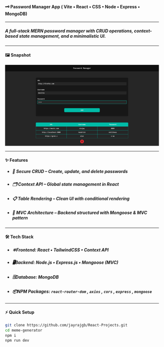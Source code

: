 #### 🗝️ **Password Manager App** ( Vite • React • CSS • Node • Express • MongoDB)

---

##### A full-stack **MERN** password manager with CRUD operations, context-based state management, and a minimalistic UI.

---

#### 🖼️ **Snapshot**

![Snapshot](/Password-Manager/public/project10.png)

---

#### ✨ **Features**

- ##### 🔑 **Secure CRUD** – Create, update, and delete passwords
- ##### 🗂️ **Context API** – Global state management in React
- ##### 📋 **Table Rendering** – Clean UI with conditional rendering
- ##### 🧩 **MVC Architecture** – Backend structured with Mongoose & MVC pattern

---

#### 🛠️ **Tech Stack**

- ##### ⚛️**Frontend:** React • TailwindCSS • Context API
- ##### 🖥️**Backend:** Node.js • Express.js • Mongoose (MVC)
- ##### 🗄️**Database:** MongoDB
- ##### 📦**NPM Packages:** `react-router-dom` , `axios` , `cors` , `express` , `mongoose`

---

#### ⚡ **Quick Setup**

```bash
git clone https://github.com/jayrajgb/React-Projects.git
cd meme-generator
npm i
npm run dev
```
